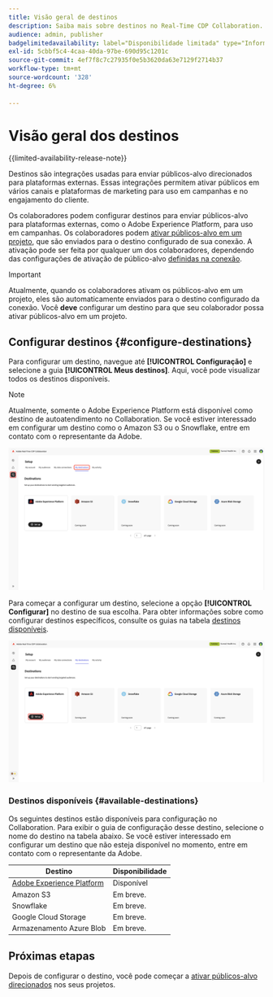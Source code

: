 ```yaml
---
title: Visão geral de destinos
description: Saiba mais sobre destinos no Real-Time CDP Collaboration.
audience: admin, publisher
badgelimitedavailability: label="Disponibilidade limitada" type="Informative" url="https://helpx.adobe.com/legal/product-descriptions/real-time-customer-data-platform-collaboration.html newtab=true"
exl-id: 5cbbf5c4-4caa-40da-97be-690d95c1201c
source-git-commit: 4ef7f8c7c27935f0e5b3620da63e7129f2714b37
workflow-type: tm+mt
source-wordcount: '328'
ht-degree: 6%

---
```


# Visão geral dos destinos

{{limited-availability-release-note}}

Destinos são integrações usadas para enviar públicos-alvo direcionados para plataformas externas. Essas integrações permitem ativar públicos em vários canais e plataformas de marketing para uso em campanhas e no engajamento do cliente.

Os colaboradores podem configurar destinos para enviar públicos-alvo para plataformas externas, como o Adobe Experience Platform, para uso em campanhas. Os colaboradores podem [ativar públicos-alvo em um projeto](../collaborate/activate.md), que são enviados para o destino configurado de sua conexão. A ativação pode ser feita por qualquer um dos colaboradores, dependendo das configurações de ativação de público-alvo [definidas na conexão](/help/guide/connect/establishing-connections.md#configure-connection-settings).

>[!IMPORTANT]
>
>Atualmente, quando os colaboradores ativam os públicos-alvo em um projeto, eles são automaticamente enviados para o destino configurado da conexão. Você **deve** configurar um destino para que seu colaborador possa ativar públicos-alvo em um projeto.

## Configurar destinos {#configure-destinations}

Para configurar um destino, navegue até **[!UICONTROL Configuração]** e selecione a guia **[!UICONTROL Meus destinos]**. Aqui, você pode visualizar todos os destinos disponíveis.

>[!NOTE]
>
> Atualmente, somente o Adobe Experience Platform está disponível como destino de autoatendimento no Collaboration. Se você estiver interessado em configurar um destino como o Amazon S3 ou o Snowflake, entre em contato com o representante da Adobe.

![A guia Meus destinos no espaço de trabalho da Instalação mostrando os destinos disponíveis.](/help/assets/destinations/overview/my-destinations-overview.png)

Para começar a configurar um destino, selecione a opção **[!UICONTROL Configurar]** no destino de sua escolha. Para obter informações sobre como configurar destinos específicos, consulte os guias na tabela [destinos disponíveis](#available-destinations).

![O espaço de trabalho Meus destinos com a opção Configurar realçada para o destino do Adobe Experience Platform.](/help/assets/destinations/overview/my-destinations-set-up.png)

### Destinos disponíveis {#available-destinations}

Os seguintes destinos estão disponíveis para configuração no Collaboration. Para exibir o guia de configuração desse destino, selecione o nome do destino na tabela abaixo. Se você estiver interessado em configurar um destino que não esteja disponível no momento, entre em contato com o representante da Adobe.

| Destino | Disponibilidade |
| --- | --- |
| [Adobe Experience Platform](./experience-platform.md) | Disponível |
| Amazon S3 | Em breve. |
| Snowflake | Em breve. |
| Google Cloud Storage | Em breve. |
| Armazenamento Azure Blob | Em breve. |

## Próximas etapas

Depois de configurar o destino, você pode começar a [ativar públicos-alvo direcionados](../collaborate/activate.md) nos seus projetos.

